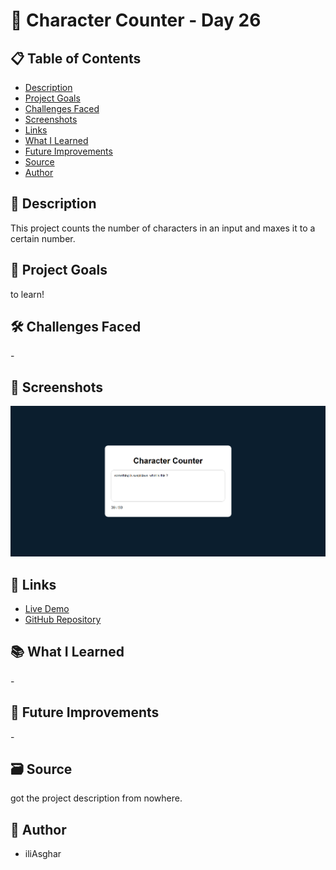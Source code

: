 # 🚀 Character Counter - Day 26

## 📋 Table of Contents

- [Description](#📖-description)
- [Project Goals](#🎯-project-goals)
- [Challenges Faced](#🛠-challenges-faced)
- [Screenshots](#📸-screenshots)
- [Links](#🔗-links)
- [What I Learned](#📚-what-i-learned)
- [Future Improvements](#🚀-future-improvements)
- [Source](#🗃️-source)
- [Author](#👤-author)

## 📖 Description

This project counts the number of characters in an input and maxes it to a certain number.

## 🎯 Project Goals

to learn!

## 🛠 Challenges Faced

\-

## 📸 Screenshots

![screenshot](<../../project screenshots/26.png>)

## 🔗 Links

- [Live Demo](https://iliasghar.github.io/100-Days--100--Frontend--Challanges/projects/026-%20Character%20Counter/)
- [GitHub Repository](https://github.com/iliAsghar/100-Days--100--Frontend--Challanges/tree/main/projects/026-%20Character%20Counter)

## 📚 What I Learned

\-

## 🚀 Future Improvements

\-

## 🗃️ Source

got the project description from nowhere.

## 👤 Author

- iliAsghar